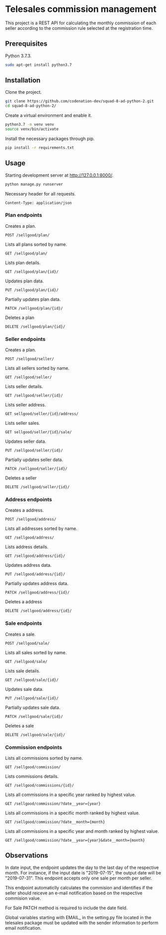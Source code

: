 # Telesales commission management

This project is a REST API for calculating the monthly commission of each seller according to the commission rule selected at the registration time.

## Prerequisites

Python 3.7.3.
```bash
sudo apt-get install python3.7
```

## Installation

Clone the project.
```bash
git clone https://github.com/codenation-dev/squad-8-ad-python-2.git
cd squad-8-ad-python-2/
```

Create a virtual environment and enable it.
```bash
python3.7 -m venv venv
source venv/bin/activate
```

Install the necessary packages through pip.
```bash
pip install -r requirements.txt
```

## Usage

Starting development server at http://127.0.0.1:8000/.
```bash
python manage.py runserver
```

Necessary header for all requests.
```
Content-Type: application/json
```

### Plan endpoints

Creates a plan.
```
POST /sellgood/plan/
```
Lists all plans sorted by name.
```
GET /sellgood/plan/
```
Lists plan details.
```
GET /sellgood/plan/{id}/
```
Updates plan data.
```
PUT /sellgood/plan/{id}/
```
Partially updates plan data.
```
PATCH /sellgood/plan/{id}/
```
Deletes a plan
```
DELETE /sellgood/plan/{id}/
```

### Seller endpoints

Creates a plan.
```
POST /sellgood/seller/
```
Lists all sellers sorted by name.
```
GET /sellgood/seller/
```
Lists seller details.
```
GET /sellgood/seller/{id}/
```
Lists seller address.
```
GET sellgood/seller/{id}/address/
```
Lists seller sales.
```
GET sellgood/seller/{id}/sale/
```
Updates seller data.
```
PUT /sellgood/seller/{id}/
```
Partially updates seller data.
```
PATCH /sellgood/seller/{id}/
```
Deletes a seller
```
DELETE /sellgood/seller/{id}/
```

### Address endpoints

Creates a address.
```
POST /sellgood/address/
```
Lists all addresses sorted by name.
```
GET /sellgood/address/
```
Lists address details.
```
GET /sellgood/address/{id}/
```
Updates address data.
```
PUT /sellgood/address/{id}/
```
Partially updates address data.
```
PATCH /sellgood/address/{id}/
```
Deletes a address
```
DELETE /sellgood/address/{id}/
```

### Sale endpoints

Creates a sale.
```
POST /sellgood/sale/
```
Lists all sales sorted by name.
```
GET /sellgood/sale/
```
Lists sale details.
```
GET /sellgood/sale/{id}/
```
Updates sale data.
```
PUT /sellgood/sale/{id}/
```
Partially updates sale data.
```
PATCH /sellgood/sale/{id}/
```
Deletes a sale
```
DELETE /sellgood/sale/{id}/
```

### Commission endpoints

Lists all commissions sorted by name.
```
GET /sellgood/commission/
```
Lists commissions details.
```
GET /sellgood/commissions/{id}/
```
Lists all commissions in a specific year ranked by highest value.
```
GET /sellgood/commission/?date__year={year}
```
Lists all commissions in a specific month ranked by highest value.
```
GET /sellgood/commission/?date__month={month}
```
Lists all commissions in a specific year and month ranked by highest value.
```
GET /sellgood/commission/?date__year={year}&date__month={month}
```

## Observations

In date input, the endpoint updates the day to the last day of the respective month. For instance, if the input date is "2019-07-15", the output date will be "2019-07-31". This endpoint accepts only one sale per month per seller.

This endpoint  automaticlly calculates the commision and identifies if the seller should reiceve an e-mail notification based on the respective commision value.

For Sale PATCH method is required to include the date field.

Global variables starting with EMAIL_ in the setting.py file located in the telesales package must be updated with the sender information to perform email notification.
